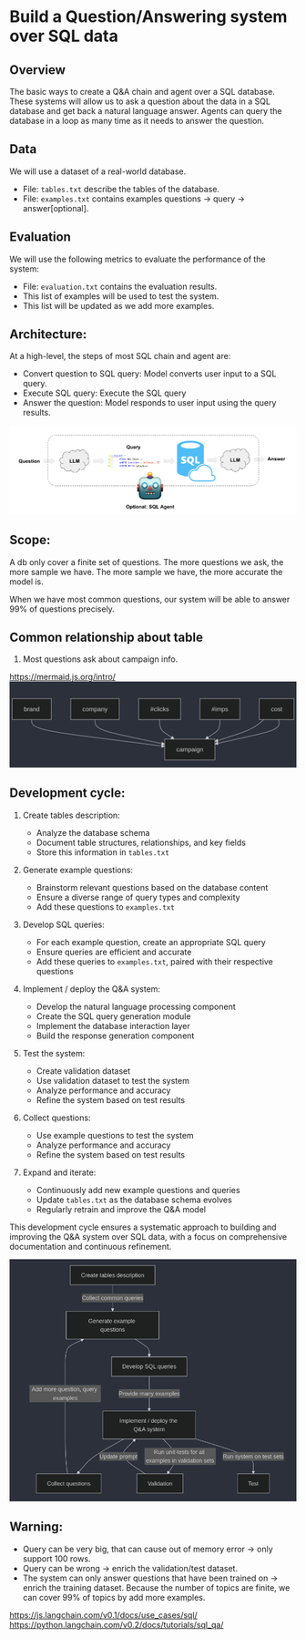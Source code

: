# Build a Question/Answering system over SQL data

## Overview

The basic ways to create a Q&A chain and agent over a SQL database. These systems will allow us to ask a question about the data in a SQL database and get back a natural language answer. Agents can query the database in a loop as many time as it needs to answer the question.

## Data

We will use a dataset of a real-world database.
- File: `tables.txt` describe the tables of the database.
- File: `examples.txt` contains examples questions -> query -> answer[optional].

## Evaluation

We will use the following metrics to evaluate the performance of the system:
- File: `evaluation.txt` contains the evaluation results.
- This list of examples will be used to test the system.
- This list will be updated as we add more examples.

## Architecture:

At a high-level, the steps of most SQL chain and agent are:
- Convert question to SQL query: Model converts user input to a SQL query.
- Execute SQL query: Execute the SQL query
- Answer the question: Model responds to user input using the query results.

![alt text](image.png)

## Scope:

A db only cover a finite set of questions.
The more questions we ask, the more sample we have.
The more sample we have, the more accurate the model is.

When we have most common questions, our system will be able to answer 99% of questions precisely.

## Common relationship about table
1. Most questions ask about campaign info.

https://mermaid.js.org/intro/
![alt text](image-1.png)

## Development cycle:

1. Create tables description:
   - Analyze the database schema
   - Document table structures, relationships, and key fields
   - Store this information in `tables.txt`

2. Generate example questions:
   - Brainstorm relevant questions based on the database content
   - Ensure a diverse range of query types and complexity
   - Add these questions to `examples.txt`

3. Develop SQL queries:
   - For each example question, create an appropriate SQL query
   - Ensure queries are efficient and accurate
   - Add these queries to `examples.txt`, paired with their respective questions

4. Implement / deploy the Q&A system:
   - Develop the natural language processing component
   - Create the SQL query generation module
   - Implement the database interaction layer
   - Build the response generation component

5. Test the system:
   - Create validation dataset
   - Use validation dataset to test the system
   - Analyze performance and accuracy
   - Refine the system based on test results

6. Collect questions:
   - Use example questions to test the system
   - Analyze performance and accuracy
   - Refine the system based on test results

7. Expand and iterate:
   - Continuously add new example questions and queries
   - Update `tables.txt` as the database schema evolves
   - Regularly retrain and improve the Q&A model

This development cycle ensures a systematic approach to building and improving the Q&A system over SQL data, with a focus on comprehensive documentation and continuous refinement.

![alt text](image-2.png)


## Warning:

- Query can be very big, that can cause out of memory error -> only support 100 rows.
- Query can be wrong -> enrich the validation/test dataset.
- The system can only answer questions that have been trained on -> enrich the training dataset.
Because the number of topics are finite, we can cover 99% of topics by add more examples.


https://js.langchain.com/v0.1/docs/use_cases/sql/ 
https://python.langchain.com/v0.2/docs/tutorials/sql_qa/